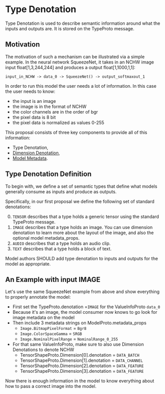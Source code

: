 <!--
Copyright (c) ONNX Project Contributors

SPDX-License-Identifier: Apache-2.0
-->

# Type Denotation

Type Denotation is used to describe semantic information around what the inputs and outputs are.    It is stored on the TypeProto message.

## Motivation

The motivation of such a mechanism can be illustrated via a simple example. In the neural network SqueezeNet, it takes in an NCHW image input float[1,3,244,244] and produces a output float[1,1000,1,1]:

```text
input_in_NCHW -> data_0 -> SqueezeNet() -> output_softmaxout_1
```

In order to run this model the user needs a lot of information.    In this case the user needs to know:

* the input is an image
* the image is in the format of NCHW
* the color channels are in the order of bgr
* the pixel data is 8 bit
* the pixel data is normalized as values 0-255

This proposal consists of three key components to provide all of this information:

* Type Denotation,
* [Dimension Denotation](DimensionDenotation.md),
* [Model Metadata](MetadataProps.md).

## Type Denotation Definition

To begin with, we define a set of semantic types that define what models generally consume as inputs and produce as outputs.

Specifically, in our first proposal we define the following set of standard denotations:

0. `TENSOR` describes that a type holds a generic tensor using the standard TypeProto message.
1. `IMAGE` describes that a type holds an image.  You can use dimension denotation to learn more about the layout of the image, and also the optional model metadata_props.
2. `AUDIO` describes that a type holds an audio clip.
3. `TEXT` describes that a type holds a block of text.

Model authors SHOULD add type denotation to inputs and outputs for the model as appropriate.

## An Example with input IMAGE

Let's use the same SqueezeNet example from above and show everything to properly annotate the model:

* First set the TypeProto.denotation =`IMAGE` for the ValueInfoProto `data_0`
* Because it's an image, the model consumer now knows to go look for image metadata on the model
* Then include 3 metadata strings on ModelProto.metadata_props
  * `Image.BitmapPixelFormat` = `Bgr8`
  * `Image.ColorSpaceGamma` = `SRGB`
  * `Image.NominalPixelRange` = `NominalRange_0_255`
* For that same ValueInfoProto, make sure to also use Dimension Denotations to denote NCHW
  * TensorShapeProto.Dimension[0].denotation = `DATA_BATCH`
  * TensorShapeProto.Dimension[1].denotation = `DATA_CHANNEL`
  * TensorShapeProto.Dimension[2].denotation = `DATA_FEATURE`
  * TensorShapeProto.Dimension[3].denotation = `DATA_FEATURE`

Now there is enough information in the model to know everything about how to pass a correct image into the model.

